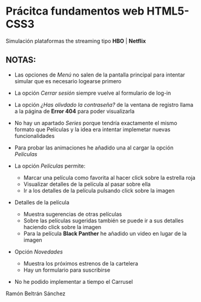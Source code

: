 # Prácitca fundamentos web HTML5-CSS3

Simulación plataformas the streaming tipo **HBO** | **Netflix**

## NOTAS: 

- Las opciones de *Menú* no salen de la pantalla principal para intentar simular que es necesario logearse primero

- La opción *Cerrar sesión* siempre vuelve al formulario de log-in

- La opción *¿Has olivdado la contraseña?* de la ventana de registro llama a la página de **Error 404** para poder visualizarla

- No hay un apartado *Series* porque tendría exactamente el mismo formato que Películas y la idea era intentar implemetar nuevas funcionalidades

- Para probar las animaciones he añadido una al cargar la opción *Películas*

- La opción *Películas* permite:

    - Marcar una película como favorita al hacer click sobre la estrella roja
    - Visualizar detalles de la película al pasar sobre ella
    - Ir a los detalles de la película pulsando click sobre la imagen

- Detalles de la película

    - Muestra sugerencias de otras películas
    - Sobre las películas sugeridas también se puede ir a sus detalles haciendo click sobre la imagen
    - Para la película **Black Panther** he añadido un video en lugar de la imagen

- Opción *Novedades*

    - Muestra los próximos estrenos de la cartelera
    - Hay un formulario para suscribirse

- No he podido implementar a tiempo el Carrusel

Ramón Beltrán Sánchez

